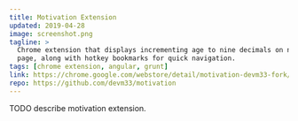 ```yaml
---
title: Motivation Extension
updated: 2019-04-28
image: screenshot.png
tagline: >
  Chrome extension that displays incrementing age to nine decimals on new tab
  page, along with hotkey bookmarks for quick navigation.
tags: [chrome extension, angular, grunt]
link: https://chrome.google.com/webstore/detail/motivation-devm33-fork/edaphnidncfdooaldnhdmijjephlbehh
repo: https://github.com/devm33/motivation
---
```


TODO describe motivation extension.
